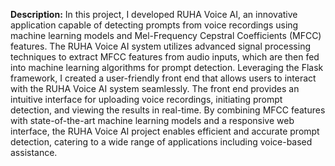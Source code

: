 **Description:**
In this project, I developed RUHA Voice AI, an innovative application capable of detecting prompts from voice recordings using machine learning models and Mel-Frequency Cepstral Coefficients (MFCC) features. The RUHA Voice AI system utilizes advanced signal processing techniques to extract MFCC features from audio inputs, which are then fed into machine learning algorithms for prompt detection. Leveraging the Flask framework, I created a user-friendly front end that allows users to interact with the RUHA Voice AI system seamlessly. The front end provides an intuitive interface for uploading voice recordings, initiating prompt detection, and viewing the results in real-time. By combining MFCC features with state-of-the-art machine learning models and a responsive web interface, the RUHA Voice AI project enables efficient and accurate prompt detection, catering to a wide range of applications including voice-based assistance.

